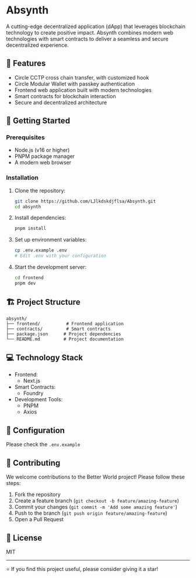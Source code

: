 # Absynth

A cutting-edge decentralized application (dApp) that leverages blockchain technology to create positive impact. 
Absynth combines modern web technologies with smart contracts to deliver a seamless and secure decentralized experience.

## 🌟 Features

- Circle CCTP cross chain transfer, with customized hook
- Circle Modular Wallet with passkey authentication
- Frontend web application built with modern technologies
- Smart contracts for blockchain interaction
- Secure and decentralized architecture

## 🚀 Getting Started

### Prerequisites

- Node.js (v16 or higher)
- PNPM package manager
- A modern web browser

### Installation

1. Clone the repository:
   ```bash
   git clone https://github.com/LJlkdskdjflsa/Absynth.git
   cd absynth
   ```

2. Install dependencies:
   ```bash
   pnpm install
   ```

3. Set up environment variables:
   ```bash
   cp .env.example .env
   # Edit .env with your configuration
   ```

4. Start the development server:
   ```bash
   cd frontend
   pnpm dev
   ```

## 🏗️ Project Structure

```
absynth/
├── frontend/          # Frontend application
├── contracts/         # Smart contracts
├── package.json      # Project dependencies
└── README.md         # Project documentation
```

## 💻 Technology Stack

- Frontend:
  - Next.js 
- Smart Contracts:
  - Foundry
- Development Tools:
  - PNPM
  - Axios

## 🔧 Configuration

Please check the `.env.example`

## 🤝 Contributing

We welcome contributions to the Better World project! Please follow these steps:

1. Fork the repository
2. Create a feature branch (`git checkout -b feature/amazing-feature`)
3. Commit your changes (`git commit -m 'Add some amazing feature'`)
4. Push to the branch (`git push origin feature/amazing-feature`)
5. Open a Pull Request

## 📝 License

MIT

---

⭐️ If you find this project useful, please consider giving it a star!
